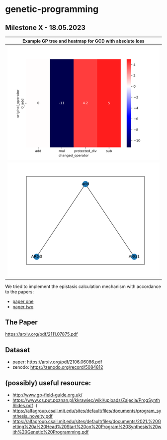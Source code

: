 # genetic-programming

## Milestone X - 18.05.2023
| Example GP tree and heatmap for GCD with absolute loss |
|--------------------------------------------------------|
| ![tree](static/tmp_heatmap.png)                        |
| ![heatmap](static/tmp_tree.png)                        |

We tried to implement the epistasis calculation mechanism with accordance to the papers:
- [paper one](https://sci-hub.se/10.1109/4235.843491)
- [paper two](https://sci-hub.se/10.1016/b978-1-55860-356-1.50005-4)


## The Paper
https://arxiv.org/pdf/2111.07875.pdf

## Dataset
- paper: https://arxiv.org/pdf/2106.06086.pdf
- zenodo: https://zenodo.org/record/5084812

## (possibly) useful resource:
- http://www.gp-field-guide.org.uk/
- https://www.cs.put.poznan.pl/kkrawiec/wiki/uploads/Zajecia/ProgSynthSlides.pdf   :)
- https://alfagroup.csail.mit.edu/sites/default/files/documents/program_synthesis_novelty.pdf
- https://alfagroup.csail.mit.edu/sites/default/files/documents/2021.%20Getting%20a%20Head%20Start%20on%20Program%20Synthesis%20with%20Genetic%20Programming.pdf
